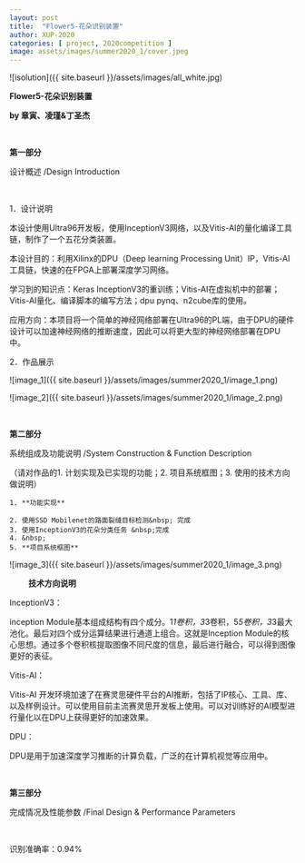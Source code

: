 ```yaml
---
layout: post
title:  "Flower5-花朵识别装置"
author: XUP-2020
categories: [ project, 2020competition ]
image: assets/images/summer2020_1/cover.jpeg
---
```


![isolution]({{ site.baseurl }}/assets/images/all_white.jpg)

**Flower5-花朵识别装置**

**by 章寅、凌瑾&amp;丁圣杰&nbsp;**

&nbsp;

**第一部分**

设计概述 /Design Introduction

&nbsp;

1．设计说明

本设计使用Ultra96开发板，使用InceptionV3网络，以及Vitis-AI的量化编译工具链，制作了一个五花分类装置。

本设计目的：利用Xilinx的DPU（Deep learning Processing Unit）IP，Vitis-AI工具链，快速的在FPGA上部署深度学习网络。

学习到的知识点：Keras InceptionV3的重训练；Vitis-AI在虚拟机中的部署；Vitis-AI量化、编译脚本的编写方法；dpu pynq、n2cube库的使用。

应用方向：本项目将一个简单的神经网络部署在Ultra96的PL端，由于DPU的硬件设计可以加速神经网络的推断速度，因此可以将更大型的神经网络部署在DPU中。

2．作品展示

![image_1]({{ site.baseurl }}/assets/images/summer2020_1/image_1.png) 

![image_2]({{ site.baseurl }}/assets/images/summer2020_1/image_2.png) 

&nbsp;

**第二部分**

系统组成及功能说明 /System Construction &amp; Function Description

（请对作品的1. 计划实现及已实现的功能；2. 项目系统框图；3. 使用的技术方向做说明）

	1. **功能实现**

	2. 使用SSD Mobilenet的路面裂缝目标检测&nbsp; 完成
	3. 使用InceptionV3的花朵分类任务 &nbsp;完成
	4. &nbsp;
	5. **项目系统框图**

![image_3]({{ site.baseurl }}/assets/images/summer2020_1/image_3.png) 

**&nbsp;&nbsp;&nbsp;&nbsp;&nbsp;&nbsp;&nbsp;&nbsp;&nbsp;&nbsp;技术方向说明**

InceptionV3：

inception Module基本组成结构有四个成分。1*1卷积，3*3卷积，5*5卷积，3*3最大池化。最后对四个成分运算结果进行通道上组合。这就是Inception Module的核心思想。通过多个卷积核提取图像不同尺度的信息，最后进行融合，可以得到图像更好的表征。

Vitis-AI：

Vitis-AI 开发环境加速了在赛灵思硬件平台的AI推断，包括了IP核心、工具、库、以及样例设计。可以使用目前主流赛灵思开发板上使用。可以对训练好的AI模型进行量化以在DPU上获得更好的加速效果。

DPU：

DPU是用于加速深度学习推断的计算负载，广泛的在计算机视觉等应用中。

&nbsp;

**第三部分**

完成情况及性能参数 /Final Design &amp; Performance Parameters

&nbsp;

识别准确率：0.94%

&nbsp;
